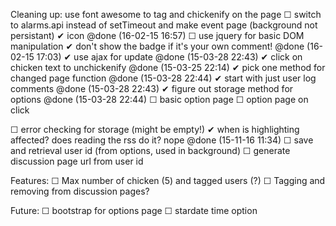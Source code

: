  Cleaning up:
 use font awesome to tag and chickenify on the page
 ☐ switch to alarms.api instead of setTimeout and make event page (background not persistant)
 ✔ icon @done (16-02-15 16:57)
 ☐ use jquery for basic DOM manipulation 
 ✔ don't show the badge if it's your own comment! @done (16-02-15 17:03)
 ✔ use ajax for update @done (15-03-28 22:43)
 ✔ click on chicken text to unchickenify @done (15-03-25 22:14)
 ✔ pick one method for changed page function @done (15-03-28 22:44)
   ✔ start with just user log comments @done (15-03-28 22:43)
 ✔ figure out storage method for options @done (15-03-28 22:44)
 ☐ basic option page 
 ☐ option page on click

 ☐ error checking for storage (might be empty!)
 ✔ when is highlighting affected? does reading the rss do it?  nope @done (15-11-16 11:34)
 ☐ save and retrieval user id (from options, used in background)
 ☐ generate discussion page url from user id

Features:
 ☐ Max number of chicken (5) and tagged users (?)
 ☐ Tagging and removing from discussion pages?

Future:
 ☐ bootstrap for options page
 ☐ stardate time option
 